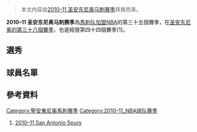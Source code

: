 > 本文内容由[2010–11 圣安东尼奥马刺赛季](https://zh.wikipedia.org/wiki/2010–11_圣安东尼奥马刺赛季)转换而来。


**2010–11 圣安东尼奥马刺赛季**為[馬刺队加盟](https://zh.wikipedia.org/wiki/聖安東尼奧馬刺 "wikilink")[NBA](../Page/NBA.md "wikilink")的第三十五個賽季，在[圣安东尼奥的第三十八個賽季](../Page/圣安东尼奥_\(得克萨斯州\).md "wikilink")，也是經營第四十四個賽季\[1\]。

## 選秀

## 球員名單

## 參考資料

[Category:聖安東尼奥馬刺赛季](https://zh.wikipedia.org/wiki/Category:聖安東尼奥馬刺赛季 "wikilink") [Category:2010–11_NBA球队赛季](https://zh.wikipedia.org/wiki/Category:2010–11_NBA球队赛季 "wikilink")

1.  [2010–11 San Antonio Spurs](https://www.basketball-reference.com/teams/SAS/2011.html)